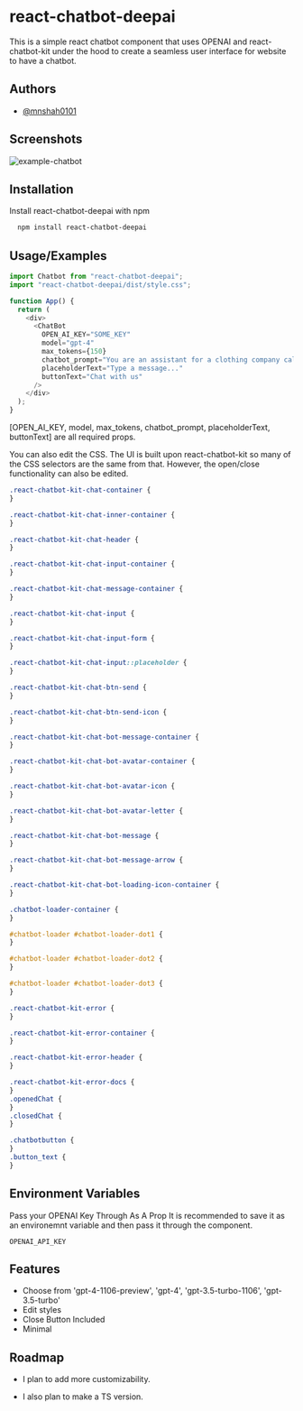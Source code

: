 # react-chatbot-deepai

This is a simple react chatbot component that uses OPENAI and react-chatbot-kit under the hood to create a seamless user interface for website to have a chatbot.

## Authors

- [@mnshah0101](https://www.github.com/mnshah0101)

## Screenshots

<img src="https://i.ibb.co/W3wBS0v/example-chatbot.png" alt="example-chatbot" border="0">

## Installation

Install react-chatbot-deepai with npm

```bash
  npm install react-chatbot-deepai
```

## Usage/Examples

```javascript
import Chatbot from "react-chatbot-deepai";
import "react-chatbot-deepai/dist/style.css";

function App() {
  return (
    <div>
      <ChatBot
        OPEN_AI_KEY="SOME_KEY"
        model="gpt-4"
        max_tokens={150}
        chatbot_prompt="You are an assistant for a clothing company called Love Clothing."
        placeholderText="Type a message..."
        buttonText="Chat with us"
      />
    </div>
  );
}
```

[OPEN_AI_KEY, model, max_tokens, chatbot_prompt, placeholderText, buttonText] are all required props.

You can also edit the CSS. The UI is built upon react-chatbot-kit so many of the CSS selectors are the same from that. However, the open/close functionality can also be edited.

```css
.react-chatbot-kit-chat-container {
}

.react-chatbot-kit-chat-inner-container {
}

.react-chatbot-kit-chat-header {
}

.react-chatbot-kit-chat-input-container {
}

.react-chatbot-kit-chat-message-container {
}

.react-chatbot-kit-chat-input {
}

.react-chatbot-kit-chat-input-form {
}

.react-chatbot-kit-chat-input::placeholder {
}

.react-chatbot-kit-chat-btn-send {
}

.react-chatbot-kit-chat-btn-send-icon {
}

.react-chatbot-kit-chat-bot-message-container {
}

.react-chatbot-kit-chat-bot-avatar-container {
}

.react-chatbot-kit-chat-bot-avatar-icon {
}

.react-chatbot-kit-chat-bot-avatar-letter {
}

.react-chatbot-kit-chat-bot-message {
}

.react-chatbot-kit-chat-bot-message-arrow {
}

.react-chatbot-kit-chat-bot-loading-icon-container {
}

.chatbot-loader-container {
}

#chatbot-loader #chatbot-loader-dot1 {
}

#chatbot-loader #chatbot-loader-dot2 {
}

#chatbot-loader #chatbot-loader-dot3 {
}

.react-chatbot-kit-error {
}

.react-chatbot-kit-error-container {
}

.react-chatbot-kit-error-header {
}

.react-chatbot-kit-error-docs {
}
.openedChat {
}
.closedChat {
}

.chatbotbutton {
}
.button_text {
}
```

## Environment Variables

Pass your OPENAI Key Through As A Prop
It is recommended to save it as an environemnt variable and then pass it through the component.

`OPENAI_API_KEY`

## Features

- Choose from 'gpt-4-1106-preview', 'gpt-4', 'gpt-3.5-turbo-1106', 'gpt-3.5-turbo'
- Edit styles
- Close Button Included
- Minimal

## Roadmap

- I plan to add more customizability.

- I also plan to make a TS version.
